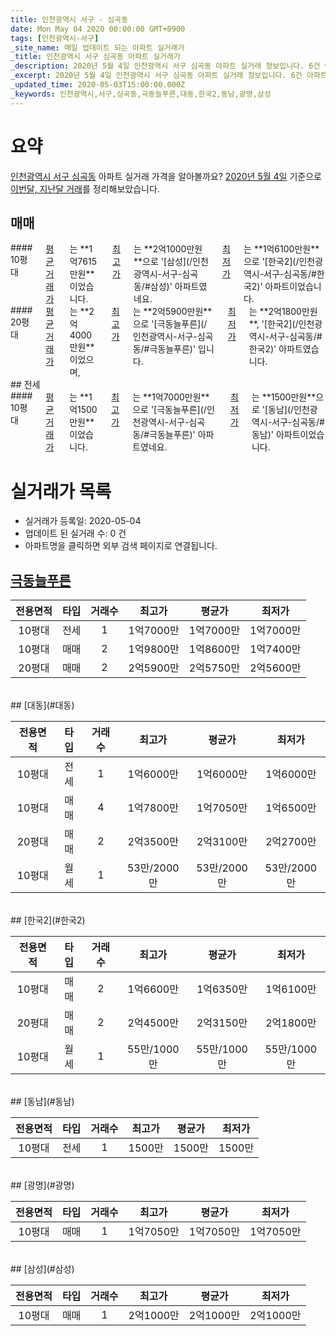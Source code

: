 ```yaml
---
title: 인천광역시 서구 - 심곡동
date: Mon May 04 2020 00:00:00 GMT+0900
tags: [인천광역시-서구]
_site_name: 매일 업데이트 되는 아파트 실거래가
_title: 인천광역시 서구 심곡동 아파트 실거래가
_description: 2020년 5월 4일 인천광역시 서구 심곡동 아파트 실거래 정보입니다. 6건 아파트 정보가 있습니다.
_excerpt: 2020년 5월 4일 인천광역시 서구 심곡동 아파트 실거래 정보입니다. 6건 아파트 정보가 있습니다.
_updated_time: 2020-05-03T15:00:00.000Z
_keywords: 인천광역시,서구,심곡동,극동늘푸른,대동,한국2,동남,광명,삼성
---
```





# 요약
<ins>인천광역시 서구 심곡동</ins> 아파트 실거래 가격을 알아볼까요? <ins>2020년 5월 4일</ins> 기준으로 <ins>이번달, 지난달 거래</ins>를 정리해보았습니다.

## 매매
<div class="container">
<div class="six columns" markdown="1">
#### 10평대
<ins>평균 거래가</ins>는 **1억7615만원**이었습니다. <ins>최고가</ins>는 **2억1000만원**으로 '[삼성](/인천광역시-서구-심곡동/#삼성)' 아파트였네요. <ins>최저가</ins>는 **1억6100만원**으로 '[한국2](/인천광역시-서구-심곡동/#한국2)' 아파트이었습니다.
</div>
<div class="six columns" markdown="1">
#### 20평대
<ins>평균 거래가</ins>는 **2억4000만원**이었으며, <ins>최고가</ins>는 **2억5900만원**으로 '[극동늘푸른](/인천광역시-서구-심곡동/#극동늘푸른)' 입니다. <ins>최저가</ins>는 **2억1800만원**, '[한국2](/인천광역시-서구-심곡동/#한국2)' 아파트였습니다.
</div>
</div>
## 전세
<div class="container">
<div class="twelve columns" markdown="1">
#### 10평대
<ins>평균 거래가</ins>는 **1억1500만원**이었습니다. <ins>최고가</ins>는 **1억7000만원**으로 '[극동늘푸른](/인천광역시-서구-심곡동/#극동늘푸른)' 아파트였네요. <ins>최저가</ins>는 **1500만원**으로 '[동남](/인천광역시-서구-심곡동/#동남)' 아파트이었습니다.
</div>
</div>



# 실거래가 목록
- 실거래가 등록일: 2020-05-04
- 업데이트 된 실거래 수: 0 건
- 아파트명을 클릭하면 외부 검색 페이지로 연결됩니다.

## [극동늘푸른](#극동늘푸른)

|전용면적|타입|거래수|최고가|평균가|최저가|
|:---:|:---:|:---:|:---:|:---:|:---:|
|10평대|<span class="deal-type-2">전세</span>|1|1억7000만|1억7000만|1억7000만|
|10평대|<span class="deal-type-1">매매</span>|2|1억9800만|1억8600만|1억7400만|
|20평대|<span class="deal-type-1">매매</span>|2|2억5900만|2억5750만|2억5600만|

<br/>
## [대동](#대동)

|전용면적|타입|거래수|최고가|평균가|최저가|
|:---:|:---:|:---:|:---:|:---:|:---:|
|10평대|<span class="deal-type-2">전세</span>|1|1억6000만|1억6000만|1억6000만|
|10평대|<span class="deal-type-1">매매</span>|4|1억7800만|1억7050만|1억6500만|
|20평대|<span class="deal-type-1">매매</span>|2|2억3500만|2억3100만|2억2700만|
|10평대|<span class="deal-type-3">월세</span>|1|53만/2000만|53만/2000만|53만/2000만|

<br/>
## [한국2](#한국2)

|전용면적|타입|거래수|최고가|평균가|최저가|
|:---:|:---:|:---:|:---:|:---:|:---:|
|10평대|<span class="deal-type-1">매매</span>|2|1억6600만|1억6350만|1억6100만|
|20평대|<span class="deal-type-1">매매</span>|2|2억4500만|2억3150만|2억1800만|
|10평대|<span class="deal-type-3">월세</span>|1|55만/1000만|55만/1000만|55만/1000만|

<br/>
## [동남](#동남)

|전용면적|타입|거래수|최고가|평균가|최저가|
|:---:|:---:|:---:|:---:|:---:|:---:|
|10평대|<span class="deal-type-2">전세</span>|1|1500만|1500만|1500만|

<br/>
## [광명](#광명)

|전용면적|타입|거래수|최고가|평균가|최저가|
|:---:|:---:|:---:|:---:|:---:|:---:|
|10평대|<span class="deal-type-1">매매</span>|1|1억7050만|1억7050만|1억7050만|

<br/>
## [삼성](#삼성)

|전용면적|타입|거래수|최고가|평균가|최저가|
|:---:|:---:|:---:|:---:|:---:|:---:|
|10평대|<span class="deal-type-1">매매</span>|1|2억1000만|2억1000만|2억1000만|

<br/>



